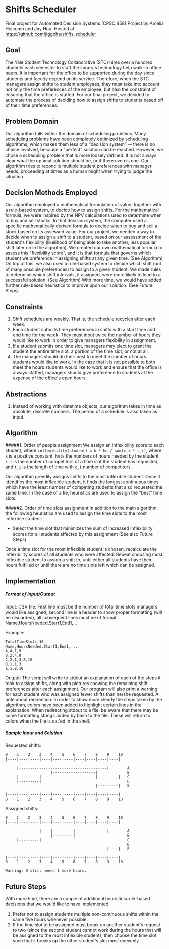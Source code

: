 # Shifts Scheduler
Final project for Automated Decision Systems (CPSC 458)
Project by Amelia Holcomb and Jay Hou.
Hosted at https://github.com/jiggoha/shifts_scheduler

## Goal
The Yale Student Technology Collaborative (STC) hires over a hundred students each semester to staff the library's technology help walk-in office hours. It is important for the office to be supported during the day since students and faculty depend on its service. Therefore, when the STC managers assign shifts to student employees, they must take into account not only the time preferences of the employee, but also the constraint of ensuring that the office is staffed. For our final project, we decided to automate the process of deciding how to assign shifts to students based off of their time preferences.

## Problem Domain
Our algorithm falls within the domain of scheduling problems. Many scheduling problems have been completely optimized by scheduling algorithms, which makes them less of a "decision system" -- there is no choice involved, because a "perfect" solution can be reached. However, we chose a scheduling problem that is more loosely defined. It is not always clear what the optimal solution should be, or if there even is one. Our algorithm tries to reconcile multiple student preferences with manager needs, proceeding at times as a human might when trying to judge the situation.

## Decision Methods Employed
Our algorithm employed a mathematical formulation of value, together with a rule-based system, to decide how to assign shifts. 
For the mathematical formula, we were inspired by the NPV calculations used to determine when to buy and sell stocks. In that decision system, the computer used a specific mathematically derived formula to decide when to buy and sell a stock based on its assessed value. For our project, we needed a way to decide when to assign a shift to a student, based on our assessment of the student's flexibility (likelihood of being able to take another, less popular, shift later on in the algorithm). We created our own mathematical formula to assess this "flexibility score", and it is that formula that governs which student we preference in assigning shifts at any given time. (See Algorithm)
On top of this, we also used a rule-based system to decide which shift (out of many possible preferences) to assign to a given student. We made rules to determine which shift intervals, if assigned, were more likely to lead to a successful solution. (See Algorithm) With more time, we would have added further rule-based heuristics to improve upon our solution. (See Future Steps)

## Constraints
1. Shift schedules are weekly. That is, the schedule recycles after each week.
2. Each student submits time preferences in shifts with a start time and end time for the week. They must input twice the number of hours they would like to work in order to give managers flexibility in assignment.
3. If a student submits one time slot, managers may elect to grant the student the entire time slot, a portion of the time slot, or not at all. 
4. The managers should do their best to meet the number of hours students would like to work. In the case that it is not possible to both meet the hours students would like to work and ensure that the office is always staffed, managers should give preference to students at the expense of the office's open hours.

## Abstractions
1. Instead of working with datetime objects, our algorithm takes in time as absolute, discrete numbers. The period of a schedule is also taken as input.

## Algorithm
#####1. Order of people assignment
We assign an inflexibility score to each student, where
```inflexibility(student) = k * hn / sum(c_i * t_i)```, where ```k``` is a positive constant, ```hn``` is the numbers of hours needed by the student, ```c_i``` is the number of competitors of a time slot the student has requested, and ```t_i``` is the length of time with ```c_i``` number of competitors.

Our algorithm greedily assigns shifts to the most inflexible student. Once it identifies the most inflexible student, it finds the longest continuous times which have the least number of competing students that also requested the same time. In the case of a tie, heuristics are used to assign the "best" time slots.

#####2. Order of time slots assignment
In addition to the main algorithm, the following heuristics are used to assign the time slots to the most inflexible student:
* Select the time slot that minimizes the sum of increased inflexibility scores for all students affected by this assignment
(See also Future Steps)

Once a time slot for the most inflexible student is chosen, recalculate the inflexibility scores of all students who were affected. Repeat choosing most inflexible student to assign a shift to, until either all students have their hours fulfilled or until there are no time slots left which can be assigned.

## Implementation
##### Format of input/Output
Input:
CSV file. First line must be the number of total time slots managers would like assigned, second line is a header to show proper formatting (will be discarded), all subsequent lines must be of format Name,HoursNeeded,Start1,End1,...

Example:
```
TotalTimeSlots,10
Name,HoursNeeded,Start1,End1,...
A,4,1,9
B,2,4,8
C,2,1,3,8,10
D,1,1,3
E,1,8,10
```
Output: 
The script will write to stdout an explanation of each of the steps it took to assign shifts, along with pictures showing the remaining shift preferences after each assignment. Our program will also print a warning for each student who was assigned fewer shifts than he/she requested.
A note about redirection: In order to show more clearly the steps taken by the algorithm, colors have been added to highlight certain lines in the explanation. When redirecting stdout to a file, be aware that there may be some formatting strings added by bash to the file. These will return to colors when the file is cat'ed in the shell.

##### Sample Input and Solution
Requested shifts:
```
0    1    2    3    4    5    6    7    8    9    10    
|----|----|----|----|----|----|----|----|----|----|

     |---------------------------------------|        A
                    |-------------------|             B
     |---------|                        |---------|   C
     |---------|                                      D
                                        |---------|   E

|----|----|----|----|----|----|----|----|----|----|
0    1    2    3    4    5    6    7    8    9    10
```

Assigned shifts:
```
0    1    2    3    4    5    6    7    8    9    10    
|----|----|----|----|----|----|----|----|----|----|

               |----|         |--------------|        A
                    |---------|                       B
     |---------|                                      C
                                                      D
                                             |----|   E

|----|----|----|----|----|----|----|----|----|----|
0    1    2    3    4    5    6    7    8    9    10    

Warning: D still needs 1 more hours.
```

## Future Steps
With more time, there are a couple of additional heuristics/rule-based decisions that we would like to have implemented. 

1. Prefer not to assign students multiple non-continuous shifts within the same five hours whenever possible.
2. If the time slot to be assigned must break up another student's request to two (since the second student cannot work during the hours that will be assigned to the most inflexible student), then choose the time slot such that it breaks up the other student's slot most unevenly.

